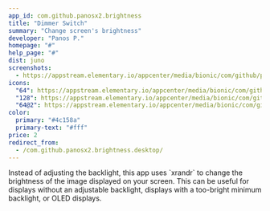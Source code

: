 ```yaml
---
app_id: com.github.panosx2.brightness
title: "Dimmer Switch"
summary: "Change screen's brightness"
developer: "Panos P."
homepage: "#"
help_page: "#"
dist: juno
screenshots:
  - https://appstream.elementary.io/appcenter/media/bionic/com/github/panosx2.brightness/100EF8F50032920A00B581C27E1E3655/screenshots/image-1_orig.png
icons:
  "64": https://appstream.elementary.io/appcenter/media/bionic/com/github/panosx2.brightness/100EF8F50032920A00B581C27E1E3655/icons/64x64/com.github.panosx2.brightness_com.github.panosx2.brightness.png
  "128": https://appstream.elementary.io/appcenter/media/bionic/com/github/panosx2.brightness/100EF8F50032920A00B581C27E1E3655/icons/128x128/com.github.panosx2.brightness_com.github.panosx2.brightness.png
  "64@2": https://appstream.elementary.io/appcenter/media/bionic/com/github/panosx2.brightness/100EF8F50032920A00B581C27E1E3655/icons/64x64@2/com.github.panosx2.brightness_com.github.panosx2.brightness.png
color:
  primary: "#4c158a"
  primary-text: "#fff"
price: 2
redirect_from:
  - /com.github.panosx2.brightness.desktop/
---
```


<p>Instead of adjusting the backlight, this app uses `xrandr` to change the brightness of the image displayed on your screen. This can be useful for displays without an adjustable backlight, displays with a too-bright minimum backlight, or OLED displays.</p>